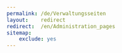 ```yaml
---
permalink: /de/Verwaltungsseiten
layout:    redirect
redirect:  /en/Administration_pages
sitemap:
    exclude: yes
---
```

